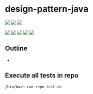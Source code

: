 # design-pattern-java

![](https://img.shields.io/badge/language-xxx-blue)
![](https://img.shields.io/badge/technology-xxx,%20xxx-blue)
![](https://img.shields.io/badge/development%20year-2021-orange)

![](https://img.shields.io/github/languages/top/shijiansu/design-pattern-java)
![](https://img.shields.io/github/languages/count/shijiansu/design-pattern-java)
![](https://img.shields.io/github/languages/code-size/shijiansu/design-pattern-java)
![](https://img.shields.io/github/repo-size/shijiansu/design-pattern-java)
![](https://img.shields.io/github/last-commit/shijiansu/design-pattern-java?color=red)

## Outline

- 

## Execute all tests in repo

`/bin/bash run-repo-test.sh`
